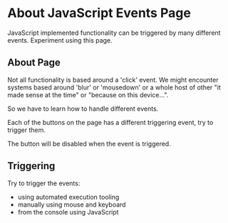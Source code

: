 # About JavaScript Events Page

<div class="explanation">
        <p>JavaScript implemented functionality can be triggered by many different events. Experiment using this page.
        </p>
</div>

## About Page

Not all functionality is based around a 'click' event. We might encounter systems based around 'blur' or 'mousedown' or a whole host of other "it made sense at the time" or "because on this device...".

So we have to learn how to handle different events.

Each of the buttons on the page has a different triggering event, try to trigger them.

The button will be disabled when the event is triggered.

## Triggering

Try to trigger the events:

- using automated execution tooling
- manually using mouse and keyboard
- from the console using JavaScript